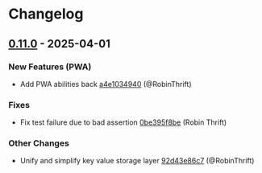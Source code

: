 # Changelog

## [0.11.0](https://github.com/RobinThrift/conveyor/releases/tag/v0.11.0) - 2025-04-01

### <!-- 0 -->New Features (PWA)

- Add PWA abilities back [a4e1034940](https://github.com/RobinThrift/conveyor/commit/a4e1034940613f0084772d89c018e1465a32cf70) (@RobinThrift)

### <!-- 1 -->Fixes

- Fix test failure due to bad assertion [0be395f8be](https://github.com/RobinThrift/conveyor/commit/0be395f8be30631805456aa336e08517ad2a29ec) (Robin Thrift)

### <!-- 6 -->Other Changes

- Unify and simplify key value storage layer [92d43e86c7](https://github.com/RobinThrift/conveyor/commit/92d43e86c710dcbf3e61df988e66bdaa5d7b701a) (@RobinThrift)

[0.11.0]: https://github.com/RobinThrift/conveyor/compare/v0.10.0..v0.11.0

